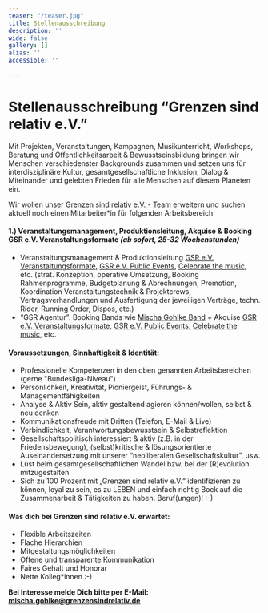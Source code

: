 ```yaml
---
teaser: "/teaser.jpg"
title: Stellenausschreibung
description: ''
wide: false
gallery: []
alias: ''
accessible: ''

---
```

# Stellenausschreibung “Grenzen sind relativ e.V.”

Mit Projekten, Veranstaltungen, Kampagnen, Musikunterricht, Workshops, Beratung und Öffentlichkeitsarbeit & Bewusstseinsbildung bringen wir Menschen verschiedenster Backgrounds zusammen und setzen uns für interdisziplinäre Kultur, gesamtgesellschaftliche Inklusion, Dialog & Miteinander und gelebten Frieden für alle Menschen auf diesem Planeten ein.

Wir wollen unser [Grenzen sind relativ e.V. - Team](https://www.grenzensindrelativ.de/ueber-uns/das-team/alle) erweitern und suchen aktuell noch einen Mitarbeiter*in für folgenden Arbeitsbereich:

#### 1.) Veranstaltungsmanagement, Produktionsleitung, Akquise & Booking GSR e.V. Veranstaltungsformate _(ab sofort, 25-32 Wochenstunden)_

* Veranstaltungsmanagement & Produktionsleitung [GSR e.V. Veranstaltungsformate](https://www.grenzensindrelativ.de/aktivitaeten/projekte-und-veranstaltungen/veranstaltungsformate-fuer-dein-event/infos-veranstaltungsformate-fur-dein-event), [GSR e.V. Public Events](https://www.grenzensindrelativ.de/aktivitaeten/projekte-und-veranstaltungen/veranstaltungsformate-fuer-dein-event/support-inklusion), [Celebrate the music](https://www.grenzensindrelativ.de/aktivitaeten/projekte-und-veranstaltungen/celebrate-the-music/allgemeine-infos-erlebnistage-inklusion), etc. (strat. Konzeption, operative Umsetzung, Booking Rahmenprogramme, Budgetplanung & Abrechnungen, Promotion, Koordination Veranstaltungstechnik & Projektcrews, Vertragsverhandlungen und Ausfertigung der jeweiligen Verträge, techn. Rider, Running Order, Dispos, etc.)
* “GSR Agentur”: Booking Bands wie [Mischa Gohlke Band](https://mischagohlkeband.de/) + Akquise [GSR e.V. Veranstaltungsformate](), [GSR e.V. Public Events](https://www.grenzensindrelativ.de/aktivitaeten/projekte-und-veranstaltungen/veranstaltungsformate-fuer-dein-event/support-inklusion), [Celebrate the music](https://www.grenzensindrelativ.de/aktivitaeten/projekte-und-veranstaltungen/celebrate-the-music/allgemeine-infos-erlebnistage-inklusion), etc.

#### Voraussetzungen, Sinnhaftigkeit & Identität:

* Professionelle Kompetenzen in den oben genannten Arbeitsbereichen (gerne "Bundesliga-Niveau")
* Persönlichkeit, Kreativität, Pioniergeist, Führungs- & Managementfähigkeiten
* Analyse & Aktiv Sein, aktiv gestaltend agieren können/wollen, selbst & neu denken
* Kommunikationsfreude mit Dritten (Telefon, E-Mail & Live)
* Verbindlichkeit, Verantwortungsbewusstsein & Selbstreflektion
* Gesellschaftspolitisch interessiert & aktiv (z.B. in der Friedensbewegung), (selbst)kritische & lösungsorientierte Auseinandersetzung mit unserer “neoliberalen Gesellschaftskultur”, usw.
* Lust beim gesamtgesellschaftlichen Wandel bzw. bei der (R)evolution mitzugestalten
* Sich zu 100 Prozent mit „Grenzen sind relativ e.V.“ identifizieren zu können, loyal zu sein, es zu LEBEN und einfach richtig Bock auf die Zusammenarbeit & Tätigkeiten zu haben. Beruf(ungen)! :-)

#### Was dich bei Grenzen sind relativ e.V. erwartet:

* Flexible Arbeitszeiten
* Flache Hierarchien
* Mitgestaltungsmöglichkeiten
* Offene und transparente Kommunikation
* Faires Gehalt und Honorar
* Nette Kolleg*innen :-)

**Bei Interesse melde Dich bitte per E-Mail:** [**mischa.gohlke@grenzensindrelativ.de**](mailto:mischa.gohlke@grenzensindrelativ.de)